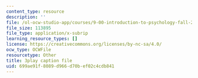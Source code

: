 ```yaml
---
content_type: resource
description: ''
file: /ol-ocw-studio-app/courses/9-00-introduction-to-psychology-fall-2004/699ae91f8089d966d70bef02c4cdb841_10503.srt
file_size: 113895
file_type: application/x-subrip
learning_resource_types: []
license: https://creativecommons.org/licenses/by-nc-sa/4.0/
ocw_type: OCWFile
resourcetype: Other
title: 3play caption file
uid: 699ae91f-8089-d966-d70b-ef02c4cdb841
---
```

